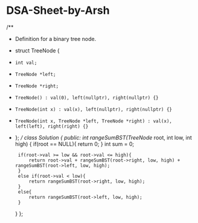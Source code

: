 # DSA-Sheet-by-Arsh

/**
 * Definition for a binary tree node.
 * struct TreeNode {
 *     int val;
 *     TreeNode *left;
 *     TreeNode *right;
 *     TreeNode() : val(0), left(nullptr), right(nullptr) {}
 *     TreeNode(int x) : val(x), left(nullptr), right(nullptr) {}
 *     TreeNode(int x, TreeNode *left, TreeNode *right) : val(x), left(left), right(right) {}
 * };
 */
class Solution {
public:
    int rangeSumBST(TreeNode* root, int low, int high) {
        if(root == NULL){
            return 0;
        }
        int sum = 0;
        
        if(root->val >= low && root->val <= high){
            return root->val + rangeSumBST(root->right, low, high) + rangeSumBST(root->left, low, high);
        }
        else if(root->val < low){
            return rangeSumBST(root->right, low, high);
        }
        else{
            return rangeSumBST(root->left, low, high);
        }
    }
};
